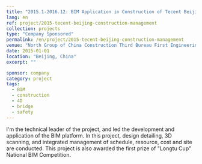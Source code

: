 ```yaml
---
title: "2015.1-2016.12: BIM Application in Construction of Tecent Beijing Headquaters"
lang: en
ref: project/2015-tecent-beijing-construction-management
collection: projects
type: "Company Sponsored"
permalink: /en/project/2015-tecent-beijing-construction-management
venue: "North Group of China Construction Third Bureau First Engineering Co., Ltd."
date: 2015-01-01
location: "Beijing, China"
excerpt: ""

sponsor: company
category: project
tags: 
  - BIM
  - construction
  - 4D
  - bridge
  - safety
---
```


I'm  the technical leader of the project, and led the development and application of the BIM platform. In this project, design detailing, 3D scanning, and integrated management of schedule, resource, cost and site are conducted. This project is also awarded the first prize of "Longtu Cup" National BIM Competition.